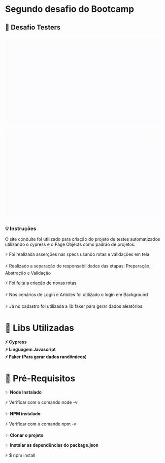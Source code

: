 # Segundo desafio do Bootcamp 

## 🚀 **Desafio Testers** </p>


![Alt Text](https://github.com/jualmeida/cypress-n2/blob/master/cypress/support/videoReadme/desafio2_1.gif)

![Alt Text](https://github.com/jualmeida/cypress-n2/blob/master/cypress/support/videoReadme/desafio2.gif)



### 💡 Instruções

O site conduíte foi utilizado para criação do projeto de testes automatizados utilizando o cypress e o Page Objects como padrão de projetos. 

⚡ Foi realizada asserções nas specs usando rotas e validações em tela </p>
⚡ Realizado a separação de responsabilidades das etapas: Preparação, Abstração e Validação</p>
⚡ Foi feita a criação de novas rotas </p>
⚡ Nos cenários de Login e Articles foi utilizado o login em Background </p>
⚡ Já no cadastro foi utilizada a lib faker para gerar dados aleatórios </p> 


# 🎯 Libs Utilizadas

<b> ⚡ Cypress </b></br> 
<b> ⚡ Linguagem Javascript </b></br> 
<b> ⚡ Faker (Para gerar dados randômicos) </b></br> 

# 🎯 Pré-Requisitos

✨ <b> Node Instalado </b></br> 

⚡ Verificar com o comando node -v </br>

✨ <b> NPM instalado </b></br>

⚡ Verificar com o comando npm -v  </br>

✨ <b> Clonar o projeto</b></br>

✨ <b> Instalar as dependências do package.json </b> </br>

⚡ $ npm install</br>


